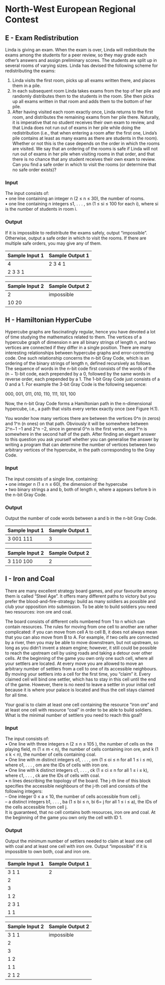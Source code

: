 # North-West European Regional Contest

## E - Exam Redistribution

Linda is giving an exam. When the exam is over, Linda
will redistribute the exams among the students for a peer
review, so they may grade each other’s answers and assign
preliminary scores.
The students are split up in several rooms of varying sizes.
Linda has devised the following scheme for redistributing
the exams:

1. Linda visits the first room, picks up all exams written
there, and places them in a pile.
2. In each subsequent room Linda takes exams from the
top of her pile and randomly distributes them to the
students in the room. She then picks up all exams
written in that room and adds them to the bottom of
her pile.
3. After having visited each room exactly once, Linda
returns to the first room, and distributes the remaining
exams from her pile there.
Naturally, it is imperative that no student receives their own exam to review, and that Linda
does not run out of exams in her pile while doing the redistribution (i.e., that when entering a
room after the first one, Linda’s pile contains at least as many exams as there are students in
the room). Whether or not this is the case depends on the order in which the rooms are visited.
We say that an ordering of the rooms is safe if Linda will not run out of exams in her pile when
visiting rooms in that order, and that there is no chance that any student receives their own exam
to review.
Can you find a safe order in which to visit the rooms (or determine that no safe order exists)?

### Input
The input consists of:<br>
• one line containing an integer n (2 ≤ n ≤ 30), the number of rooms.<br>
• one line containing n integers s1, . . . , sn (1 ≤ si ≤ 100 for each i), where si
is the number
of students in room i.<br>
### Output
If it is impossible to redistribute the exams safely, output “impossible”. Otherwise, output a
safe order in which to visit the rooms. If there are multiple safe orders, you may give any of them.<br>

| Sample Input 1  | Sample Output 1 |
| --------------- | --------------- |
| 4               | 2 3 4 1         | 
| 2 3 3 1         |                 |

| Sample Input 2  | Sample Output 2 |
| --------------- | --------------- |
| 2               | impossible      | 
| 10 20           |                 |

## H - Hamiltonian HyperCube

Hypercube graphs are fascinatingly regular, hence you have devoted a lot of time studying the
mathematics related to them. The vertices of a hypercube graph of dimension n are all binary
strings of length n, and two vertices are connected if they differ in a single position. There are
many interesting relationships between hypercube graphs and error-correcting code.
One such relationship concerns the n-bit Gray Code, which is an ordering of the binary strings
of length n, defined recursively as follows. The sequence of words in the n-bit code first consists
of the words of the (n − 1)-bit code, each prepended by a 0, followed by the same words in
reverse order, each prepended by a 1. The 1-bit Gray Code just consists of a 0 and a 1. For
example the 3-bit Gray Code is the following sequence:

000, 001, 011, 010, 110, 111, 101, 100

Now, the n-bit Gray Code forms a Hamiltonian path in the n-dimensional hypercube, i.e., a path
that visits every vertex exactly once (see Figure H.1).

You wonder how many vertices there are between the vertices 0^n (n zeros) and 1^n (n ones) on that path. Obviously it will be somewhere between 2^n−1 −1 and 2^n −2, since in general 0^n is the first vertex, and 1^n
is somewhere in the second half of the path. After finding an elegant answer to this question you ask yourself whether you can generalise the answer by writing a program that can determine the number of vertices between two arbitrary vertices of the hypercube, in the path corresponding to the Gray Code.

### Input
The input consists of a single line, containing:<br>
• one integer n (1 ≤ n ≤ 60), the dimension of the hypercube<br>
• two binary strings a and b, both of length n, where a appears before b in the n-bit Gray
Code.<br>
### Output
Output the number of code words between a and b in the n-bit Gray Code.<br>

| Sample Input 1  | Sample Output 1 |
| --------------- | --------------- |
| 3 001 111       | 3               |

| Sample Input 2  | Sample Output 2 |
| --------------- | --------------- |
| 3 110 100       | 2               |

## I - Iron and Coal

There are many excellent strategy board games, and
your favourite among them is called “Steel Age”. It
offers many different paths to victory but you prefer
the blood-and-fire-strategy: build as many soldiers as
possible and club your opposition into submission. To
be able to build soldiers you need two resources: iron
ore and coal.

The board consists of different cells numbered from 1
to n which can contain resources. The rules for moving
from one cell to another are rather complicated: if you
can move from cell A to cell B, it does not always mean
that you can also move from B to A. For example, if
two cells are connected by a river, then you may be able
to move downstream, but not upstream, so long as you
didn’t invent a steam engine; however, it still could be
possible to reach the upstream cell by using roads and taking a detour over other cells.
At the beginning of the game you own only one such cell, where all your settlers are located.
At every move you are allowed to move an arbitrary number of settlers from a cell to one of
its accessible neighbours. By moving your settlers into a cell for the first time, you “claim” it.
Every claimed cell will bind one settler, which has to stay in this cell until the end of the game.
However, there is no need to leave a settler in your initial cell because it is where your palace is
located and thus the cell stays claimed for all time.

Your goal is to claim at least one cell containing the resource “iron ore” and at least one cell
with resource “coal” in order to be able to build soldiers. What is the minimal number of settlers
you need to reach this goal?

### Input
The input consists of:<br>
• One line with three integers n (2 ≤ n ≤ 105
), the number of cells on the playing field, m
(1 ≤ m < n), the number of cells containing iron ore, and k (1 ≤ k < n), the number of
cells containing coal.<br>
• One line with m distinct integers o1, . . . , om (1 ≤ oi ≤ n for all 1 ≤ i ≤ m), where
o1, . . . , om are the IDs of cells with iron ore.<br>
• One line with k distinct integers c1, . . . , ck (1 ≤ ci ≤ n for all 1 ≤ i ≤ k), where
c1, . . . , ck are the IDs of cells with coal.<br>
• n lines describing the topology of the board. The j-th line of this block specifies the
accessible neighbours of the j-th cell and consists of the following integers:<br>
– One integer 0 ≤ a ≤ 10, the number of cells accessible from cell j.<br>
– a distinct integers b1, . . . , ba (1 ≤ bi ≤ n, bi 6= j for all 1 ≤ i ≤ a), the IDs of the
cells accessible from cell j.<br>
It is guaranteed, that no cell contains both resources, iron ore and coal. At the beginning of the
game you own only the cell with ID 1.<br>
### Output
Output the minimum number of settlers needed to claim at least one cell with coal and at least
one cell with iron ore. Output “impossible” if it is impossible to own both, coal and iron
ore.<br>

| Sample Input 1  | Sample Output 1 |
| --------------- | --------------- |
| 3 1 1           | 2               |
| 2               |                 |
| 3               |                 |
| 1 2             |                 |
| 2 3 1           |                 |
| 1 1             |                 |

| Sample Input 2  | Sample Output 2 |
| --------------- | --------------- |
| 3 1 1           | impossible      |
| 2               |                 |
| 3               |                 |
| 1 2             |                 |
| 1 1             |                 |
| 2 1 2           |                 |

